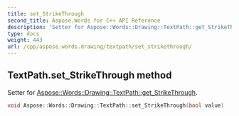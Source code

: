 ```yaml
---
title: set_StrikeThrough
second_title: Aspose.Words for C++ API Reference
description: 'Setter for Aspose::Words::Drawing::TextPath::get_StrikeThrough.'
type: docs
weight: 443
url: /cpp/aspose.words.drawing/textpath/set_strikethrough/
---
```

## TextPath.set_StrikeThrough method


Setter for [Aspose::Words::Drawing::TextPath::get_StrikeThrough](../get_strikethrough/).

```cpp
void Aspose::Words::Drawing::TextPath::set_StrikeThrough(bool value)
```

